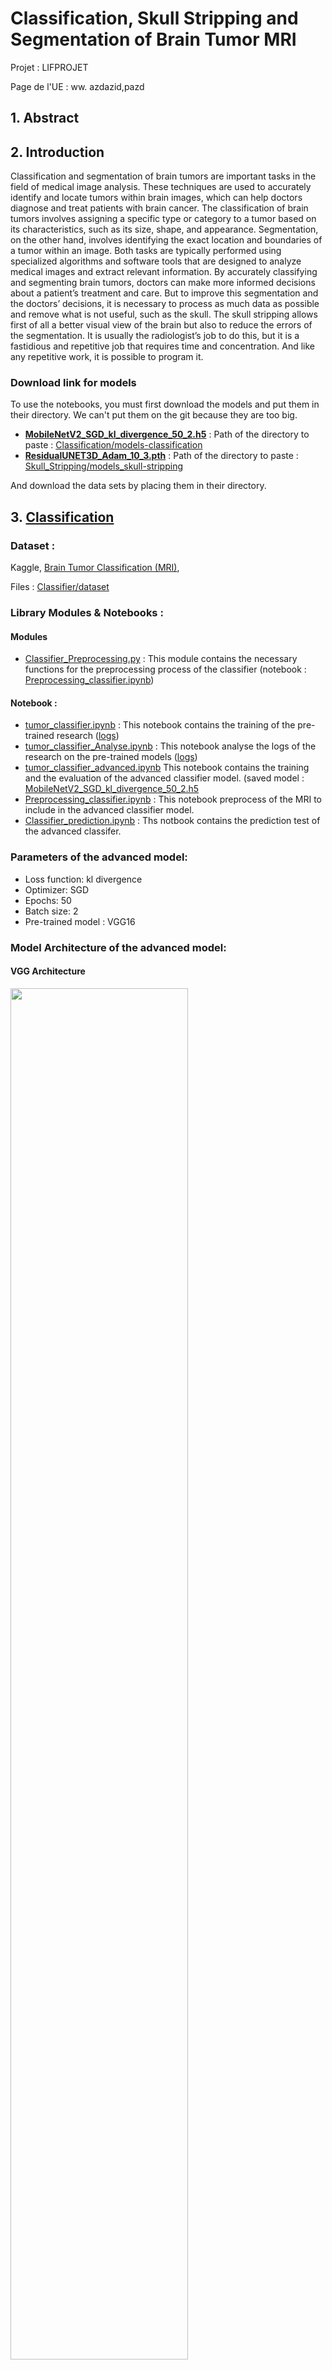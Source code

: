 # Classification, Skull Stripping and Segmentation of Brain Tumor MRI

Projet : LIFPROJET 

Page de l'UE : ww. azdazid,pazd

## 1. Abstract


## 2. Introduction
Classification and segmentation of brain tumors are important tasks in the field of medical image analysis. These
techniques are used to accurately identify and locate tumors within brain images, which can help doctors diagnose and
treat patients with brain cancer. The classification of brain tumors involves assigning a specific type or category to a
tumor based on its characteristics, such as its size, shape, and appearance. Segmentation, on the other hand, involves
identifying the exact location and boundaries of a tumor within an image. Both tasks are typically performed using
specialized algorithms and software tools that are designed to analyze medical images and extract relevant information.
By accurately classifying and segmenting brain tumors, doctors can make more informed decisions about a patient’s
treatment and care. But to improve this segmentation and the doctors’ decisions, it is necessary to process as much data
as possible and remove what is not useful, such as the skull. The skull stripping allows first of all a better visual view of
the brain but also to reduce the errors of the segmentation. It is usually the radiologist’s job to do this, but it is a fastidious
and repetitive job that requires time and concentration. And like any repetitive work, it is possible to program it.


### Download link for models
To use the notebooks, you must first download the models and put them in their directory. We can't put them on the git because they are too big.
- [**MobileNetV2_SGD_kl_divergence_50_2.h5**](https://drive.google.com/file/d/1-hlyTvrkRXsQehPKeNWGATZGY-BWGcRj/view?usp=share_link) :
Path of the directory to paste : [Classification/models-classification](Classification/models-classification)
- [**ResidualUNET3D_Adam_10_3.pth**](https://drive.google.com/file/d/12vCITnXnEyx8HXY31wKnDgce8TMNCAYf/view?usp=share_link) :
Path of the directory to paste : [Skull_Stripping/models_skull-stripping](Skull_Stripping/models_skull-stripping)

And download the data sets by placing them in their directory.

## 3. [Classification](Classification/)
### Dataset :
Kaggle, [Brain Tumor Classification (MRI)](https://www.kaggle.com/datasets/sartajbhuvaji/brain-tumor-classification-mri), 

Files : [Classifier/dataset](Classification/dataset)

### Library Modules & Notebooks :

#### Modules
- [Classifier_Preprocessing.py](Classification/lib/Classifier_Preprocessing.py) :
This module contains the necessary functions for the preprocessing process of the classifier
  (notebook : [Preprocessing_classifier.ipynb](Prediction%2FPreprocessing_classifier.ipynb))

#### Notebook :
- [tumor_classifier.ipynb](Classification/tumor_classifier.ipynb) :
This notebook contains the training of the pre-trained research ([logs](Classification/logs))
- [tumor_classifier_Analyse.ipynb](Classification/tumor_classifier_Analyse.ipynb) :
This notebook analyse the logs of the research on the pre-trained models ([logs](Classification/logs))
- [tumor_classifier_advanced.ipynb](Classification/tumor_classifier_advanced.ipynb)
This notebook contains the training and the evaluation of the advanced classifier model. (saved model : [MobileNetV2_SGD_kl_divergence_50_2.h5](Classification/models-classification/)
- [Preprocessing_classifier.ipynb](Prediction%2FPreprocessing_classifier.ipynb) :
This notebook preprocess of the MRI to include in the advanced classifier model.
- [Classifier_prediction.ipynb](Prediction%2FClassifier_prediction.ipynb) :
Ths notbook contains the prediction test of the advanced classifer.

### Parameters of the advanced model:
- Loss function: kl divergence
- Optimizer: SGD
- Epochs: 50
- Batch size: 2
- Pre-trained model : VGG16


### Model Architecture of the advanced model:

#### VGG Architecture
<img src="Rapport/Ressources/vgg.png" width=75% height=75%>

#### Classifier Architecture
<img src="Rapport/Ressources/classifier.png" width=50% height=50%>

### Results of the advanced model :

During the project demo, I had this error : 

    2022-12-15 08:51:50.579432: E tensorflow/stream_executor/cuda/cuda_dnn.cc:389] Could not create cudnn handle: CUDNN_STATUS_NOT_INITIALIZED
    2022-12-15 08:51:50.579568: E tensorflow/stream_executor/cuda/cuda_dnn.cc:398] Possibly insufficient driver version: 515.86.1
    2022-12-15 08:51:50.579624: W tensorflow/core/framework/op_kernel.cc:1780] OP_REQUIRES failed at conv_ops_fused_impl.h:601 : UNIMPLEMENTED: DNN library is not found.

It's only a problem with my gpu card, I only had to relaunch jupyter-lab as I said, but for lack of time I did not do it.

- **Loss Progress**

![Loss Progress](Rapport/Ressources/loss_epochs.png "Loss Progress")

- **Accurency Progress**

![Accurency Progress](Rapport/Ressources/accurency_epochs.png "Accurency Progress")

- **Metrics**

|                                           |  training loss  |  training accuracy  | validation loss | validation accuracy |
|:-----------------------------------------:|:---------------:|:-------------------:|:---------------:|:-------------------:|
| **MobileNetV2_SGD_kl_divergence_50_2.h5** |   0.0523        |    0.9842           |    0.1236       |       0.9624        |

- **Convolution Matrix**

![Convolution matrix](Rapport/Ressources/matrix_conv.png "Convolution matrix")



## 4. [Skull Stripping](Skull_Stripping/)

This model is a reuse and improvement of Muraligm Akshay’s model ([link](https://github.com/aksh-ai/skull-stripping-and-ica))
### Dataset :
Neurofeedback Skull-stripped, [NFBS repository](http://preprocessed-connectomes-project.org/NFB_skullstripped/)

Files : [Skull_Stripping/dataset_SkullStripping](Skull_Stripping/dataset_SkullStripping)

### Library Modules & Notebooks :
#### Notebook
- [Skull_Stripping_t1w.ipynb](Skull_Stripping/Skull_Stripping_t1w.ipynb) :
This notebook contains the training and the evaluation of the advanced skull stripping model. (saved model : [ResidualUNET3D_Adam_10_3.pth](Skull_Stripping/models_skull-stripping)
- [Skull-Stripping-T1_prediction.ipynb](Prediction/Skull-Stripping-T1_prediction.ipynb)
Ths notbook contains the prediction test of the advanced skull stripping model.

### Parameters of the advanced model:
- Loss function: Dice Loss
- Optimizer: Adam
- Epochs: 12
- Batch size: 2

### Model Architecture of the advanced model:

- **Residual Block** :

<img src="Skull_Stripping/ressources/residual_block_new.png" width=50% height=50%>

- **Upscale Block**

![upscale_block.png](Skull_Stripping%2Fressources%2Fupscale_block.png)

- **Residual Unet 3D advanced**

![upscale_block.png](Skull_Stripping/ressources/unet.png)


### Evaluation of the advanced model :

|                                  | MSE loss | Dice Score | IOU Score |
|:--------------------------------:|:--------:|:----------:|:---------:|
| **ResidualUNET3D_Adam_10_3.pth** |     0.019821     |  0.980179  | 0.961247  |


### Test Prediction of the advanced model :

![upscale_block.png](Rapport/Ressources/predict_skull_2.png)
![upscale_block.png](Rapport/Ressources/predict_skull_1.png)

## References
- [Skull Stripping and ICA, Muraligm Akshay, Machine Learning Engineer](https://github.com/aksh-ai/skull-stripping-and-ica)

- [G. Balaji, R. Sen, H. Kirty, "Detection and Classification of Brain tumors Using Deep Convolutional Neural Networks", 4.1.4 Skull Stripping,](https://arxiv.org/pdf/2208.13264.pdf)
- [Kaggle, "Brain Tumor MRI Dataset"](https://www.kaggle.com/datasets/masoudnickparvar/brain-tumor-mri-dataset)
- [Kaggle, "BraTS2020 Dataset (Training + Validation)"](https://www.kaggle.com/datasets/awsaf49/brats20-dataset-training-validation)
- [Neurofeedback Skull-stripped (NFBS) repository](http://preprocessed-connectomes-project.org/NFB_skullstripped/)
- [A. Hoopes, J. Mora,  A. Dalca, B. Fischl and M. Hoffmann, "SynthStrip: Skull-Stripping for Any Brain Image"](https://arxiv.org/abs/2203.09974)
- [Geoffrey E. Hinton, Nitish Srivastava, Alex Krizhevsky, Ilya Sutskever, Ruslan R. Salakhutdinov, "Improving neural networks by preventing co-adaptation of feature detectors"](https://arxiv.org/abs/1207.0580)
- [B. H. Menze, A. Jakab, S. Bauer, J. Kalpathy-Cramer, K. Farahani, J. Kirby, et al. "The Multimodal Brain Tumor Image Segmentation Benchmark (BRATS)", IEEE Transactions on Medical Imaging 34(10), 1993-2024 (2015) DOI](https://ieeexplore.ieee.org/document/6975210)
- [S. Bakas, H. Akbari, A. Sotiras, M. Bilello, M. Rozycki, J.S. Kirby, et al., "Advancing The Cancer Genome Atlas glioma MRI collections with expert segmentation labels and radiomic features", Nature Scientific Data, 4:170117 (2017) DOI](https://www.nature.com/articles/sdata2017117)
- [S. Bakas, M. Reyes, A. Jakab, S. Bauer, M. Rempfler, A. Crimi, et al., "Identifying the Best Machine Learning Algorithms for Brain Tumor Segmentation, Progression Assessment, and Overall Survival Prediction in the BRATS Challenge"](https://arxiv.org/abs/1811.02629)
- [U.Baid, et al., The RSNA-ASNR-MICCAI BraTS 2021 Benchmark on Brain Tumor Segmentation and Radiogenomic Classification, arXiv:2107.02314, 2021](https://arxiv.org/abs/2107.02314)
- [Ronneberger, Olaf and Fischer, Philipp and Brox, Thomas, "U-Net: Convolutional Networks for Biomedical Image Segmentation" (2015)](https://arxiv.org/abs/1505.04597)
- [Solovyev, Roman and Kalinin, Alexandr A and Gabruseva, Tatiana, "3D convolutional neural networks for stalled brain capillary detection", Computers in Biology and Medicine 2022, doi: 10.1016/j.compbiomed.2021.105089 ](https://github.com/ZFTurbo/segmentation_models_3D)
















